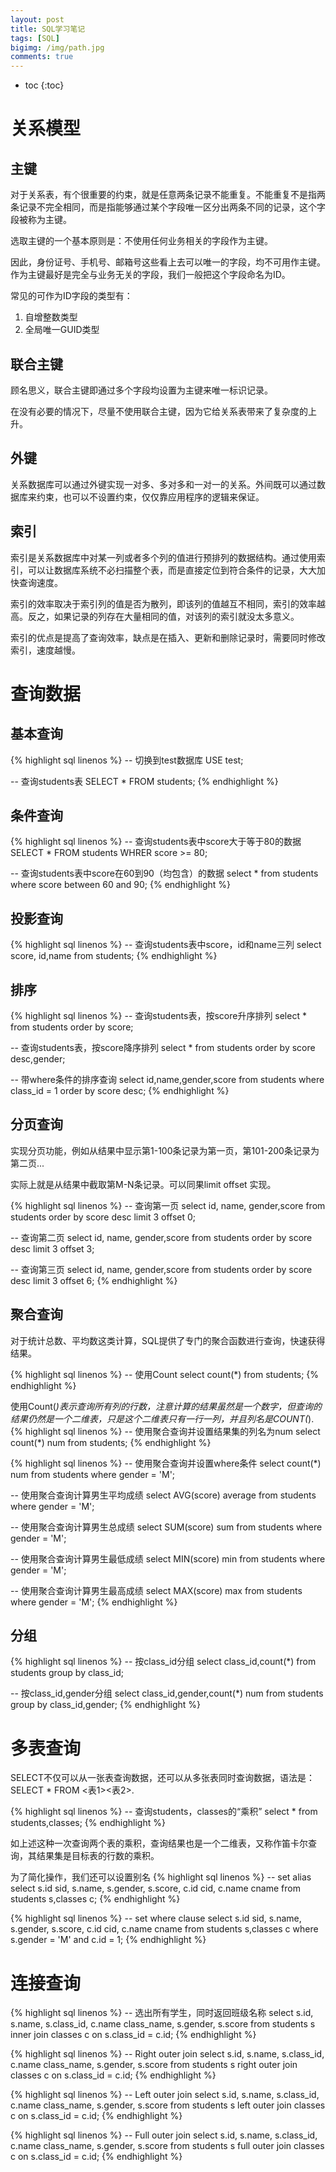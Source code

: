 ```yaml
---
layout: post
title: SQL学习笔记
tags: [SQL]
bigimg: /img/path.jpg
comments: true
---
```


* toc
{:toc}

# 关系模型
## 主键

对于关系表，有个很重要的约束，就是任意两条记录不能重复。不能重复不是指两条记录不完全相同，而是指能够通过某个字段唯一区分出两条不同的记录，这个字段被称为主键。

选取主键的一个基本原则是：不使用任何业务相关的字段作为主键。

因此，身份证号、手机号、邮箱号这些看上去可以唯一的字段，均不可用作主键。作为主键最好是完全与业务无关的字段，我们一般把这个字段命名为ID。

常见的可作为ID字段的类型有：
1. 自增整数类型
2. 全局唯一GUID类型

## 联合主键

顾名思义，联合主键即通过多个字段均设置为主键来唯一标识记录。

在没有必要的情况下，尽量不使用联合主键，因为它给关系表带来了复杂度的上升。

## 外键

关系数据库可以通过外键实现一对多、多对多和一对一的关系。外间既可以通过数据库来约束，也可以不设置约束，仅仅靠应用程序的逻辑来保证。

## 索引
索引是关系数据库中对某一列或者多个列的值进行预排列的数据结构。通过使用索引，可以让数据库系统不必扫描整个表，而是直接定位到符合条件的记录，大大加快查询速度。

索引的效率取决于索引列的值是否为散列，即该列的值越互不相同，索引的效率越高。反之，如果记录的列存在大量相同的值，对该列的索引就没太多意义。

索引的优点是提高了查询效率，缺点是在插入、更新和删除记录时，需要同时修改索引，速度越慢。

# 查询数据

## 基本查询

{% highlight sql linenos %}
-- 切换到test数据库
USE test;

-- 查询students表
SELECT * FROM students;
{% endhighlight %}

## 条件查询

{% highlight sql linenos %}
-- 查询students表中score大于等于80的数据
SELECT * FROM students WHRER score >= 80;

-- 查询students表中score在60到90（均包含）的数据
select * from students where score between 60 and 90;
{% endhighlight %}

## 投影查询

{% highlight sql linenos %}
-- 查询students表中score，id和name三列
select score, id,name from students;
{% endhighlight %}

## 排序

{% highlight sql linenos %}
-- 查询students表，按score升序排列
select * from students order by score;

-- 查询students表，按score降序排列
select * from students order by score desc,gender;

-- 带where条件的排序查询
select id,name,gender,score
from students
where class_id = 1
order by score desc;
{% endhighlight %}

## 分页查询

实现分页功能，例如从结果中显示第1-100条记录为第一页，第101-200条记录为第二页...

实际上就是从结果中截取第M-N条记录。可以同果limit <M> offset <N> 实现。

{% highlight sql linenos %}
-- 查询第一页
select id, name, gender,score
from students
order by score desc
limit 3 offset 0;

-- 查询第二页
select id, name, gender,score
from students
order by score desc
limit 3 offset 3;

-- 查询第三页
select id, name, gender,score
from students
order by score desc
limit 3 offset 6;
{% endhighlight %}

## 聚合查询

对于统计总数、平均数这类计算，SQL提供了专门的聚合函数进行查询，快速获得结果。

{% highlight sql linenos %}
-- 使用Count
select count(*) from students;
{% endhighlight %}

使用Count(*)表示查询所有列的行数，注意计算的结果虽然是一个数字，但查询的结果仍然是一个二维表，只是这个二维表只有一行一列，并且列名是COUNT(*).
{% highlight sql linenos %}
-- 使用聚合查询并设置结果集的列名为num
select count(*) num from students;
{% endhighlight %}

{% highlight sql linenos %}
-- 使用聚合查询并设置where条件
select count(*) num from students where gender = 'M';

-- 使用聚合查询计算男生平均成绩
select AVG(score) average from students where gender = 'M';

-- 使用聚合查询计算男生总成绩
select SUM(score) sum from students where gender = 'M';

-- 使用聚合查询计算男生最低成绩
select MIN(score) min from students where gender = 'M';

-- 使用聚合查询计算男生最高成绩
select MAX(score) max from students where gender = 'M';
{% endhighlight %}

## 分组

{% highlight sql linenos %}
-- 按class_id分组
select class_id,count(*) from students group by class_id;

-- 按class_id,gender分组
select class_id,gender,count(*) num from students group by class_id,gender;
{% endhighlight %}

# 多表查询
SELECT不仅可以从一张表查询数据，还可以从多张表同时查询数据，语法是：SELECT * FROM <表1><表2>.

{% highlight sql linenos %}
-- 查询students，classes的“乘积”
select * from students,classes;
{% endhighlight %}

如上述这种一次查询两个表的乘积，查询结果也是一个二维表，又称作笛卡尔查询，其结果集是目标表的行数的乘积。

为了简化操作，我们还可以设置别名
{% highlight sql linenos %}
-- set alias
select 
s.id sid,
s.name,
s.gender,
s.score,
c.id cid,
c.name cname
from students s,classes c;
{% endhighlight %}

{% highlight sql linenos %}
-- set where clause
select 
s.id sid,
s.name,
s.gender,
s.score,
c.id cid,
c.name cname
from students s,classes c
where s.gender = 'M' and c.id = 1;
{% endhighlight %}

# 连接查询
{% highlight sql linenos %}
-- 选出所有学生，同时返回班级名称
select 
s.id,
s.name,
s.class_id,
c.name class_name,
s.gender,
s.score
from students s
inner join classes c
on s.class_id = c.id;
{% endhighlight %}

{% highlight sql linenos %}
-- Right outer join
select 
s.id,
s.name,
s.class_id,
c.name class_name,
s.gender,
s.score
from students s
right outer join classes c
on s.class_id = c.id;
{% endhighlight %}

{% highlight sql linenos %}
-- Left outer join
select 
s.id,
s.name,
s.class_id,
c.name class_name,
s.gender,
s.score
from students s
left outer join classes c
on s.class_id = c.id;
{% endhighlight %}

{% highlight sql linenos %}
-- Full outer join
select 
s.id,
s.name,
s.class_id,
c.name class_name,
s.gender,
s.score
from students s
full outer join classes c
on s.class_id = c.id;
{% endhighlight %}